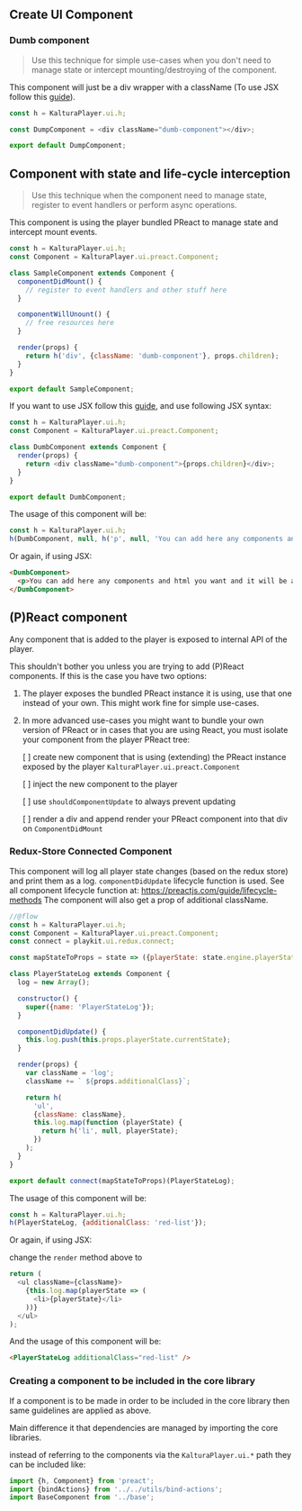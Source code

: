 ## Create UI Component

### Dumb component

> Use this technique for simple use-cases when you don't need to manage state or intercept mounting/destroying of the component.

This component will just be a div wrapper with a className (To use JSX follow this [guide](./custom-ui-preset.md#using-jsx)).

```javascript
const h = KalturaPlayer.ui.h;

const DumpComponent = <div className="dumb-component"></div>;

export default DumpComponent;
```

## Component with state and life-cycle interception

> Use this technique when the component need to manage state, register to event handlers or perform async operations.

This component is using the player bundled PReact to manage state and intercept mount events.

```javascript
const h = KalturaPlayer.ui.h;
const Component = KalturaPlayer.ui.preact.Component;

class SampleComponent extends Component {
  componentDidMount() {
    // register to event handlers and other stuff here
  }

  componentWillUnount() {
    // free resources here
  }

  render(props) {
    return h('div', {className: 'dumb-component'}, props.children);
  }
}

export default SampleComponent;
```

If you want to use JSX follow this [guide](./custom-ui-preset.md#using-jsx), and use following JSX syntax:

```javascript
const h = KalturaPlayer.ui.h;
const Component = KalturaPlayer.ui.preact.Component;

class DumbComponent extends Component {
  render(props) {
    return <div className="dumb-component">{props.children}</div>;
  }
}

export default DumbComponent;
```

The usage of this component will be:

```javascript
const h = KalturaPlayer.ui.h;
h(DumbComponent, null, h('p', null, 'You can add here any components and html you want and it will be appended to the DumbComponent'));
```

Or again, if using JSX:

```html
<DumbComponent>
  <p>You can add here any components and html you want and it will be appended to the DumbComponent</p>
</DumbComponent>
```

## (P)React component

Any component that is added to the player is exposed to internal API of the player.

This shouldn't bother you unless you are trying to add (P)React components. If this is the case you have two options:

1. The player exposes the bundled PReact instance it is using, use that one instead of your own. This might work fine for simple use-cases.
2. In more advanced use-cases you might want to bundle your own version of PReact or in cases that you are using React, you must isolate your component from the player PReact tree:

   [ ] create new component that is using (extending) the PReact instance exposed by the player `KalturaPlayer.ui.preact.Component`

   [ ] inject the new component to the player

   [ ] use `shouldComponentUpdate` to always prevent updating

   [ ] render a div and append render your PReact component into that div on `ComponentDidMount`

### Redux-Store Connected Component

This component will log all player state changes (based on the redux store) and print them as a log.
`componentDidUpdate` lifecycle function is used.
See all component lifecycle function at: <a href="https://preactjs.com/guide/lifecycle-methods">https://preactjs.com/guide/lifecycle-methods</a>
The component will also get a prop of additional className.

```javascript
//@flow
const h = KalturaPlayer.ui.h;
const Component = KalturaPlayer.ui.preact.Component;
const connect = playkit.ui.redux.connect;

const mapStateToProps = state => ({playerState: state.engine.playerState});

class PlayerStateLog extends Component {
  log = new Array();

  constructor() {
    super({name: 'PlayerStateLog'});
  }

  componentDidUpdate() {
    this.log.push(this.props.playerState.currentState);
  }

  render(props) {
    var className = 'log';
    className += ` ${props.additionalClass}`;

    return h(
      'ul',
      {className: className},
      this.log.map(function (playerState) {
        return h('li', null, playerState);
      })
    );
  }
}

export default connect(mapStateToProps)(PlayerStateLog);
```

The usage of this component will be:

```javascript
const h = KalturaPlayer.ui.h;
h(PlayerStateLog, {additionalClass: 'red-list'});
```

Or again, if using JSX:

change the `render` method above to

```javascript
return (
  <ul className={className}>
    {this.log.map(playerState => (
      <li>{playerState}</li>
    ))}
  </ul>
);
```

And the usage of this component will be:

```html
<PlayerStateLog additionalClass="red-list" />
```

### Creating a component to be included in the core library

If a component is to be made in order to be included in the core library then same guidelines are applied as above.

Main difference it that dependencies are managed by importing the core libraries.

instead of referring to the components via the `KalturaPlayer.ui.*` path they can be included like:

```javascript
import {h, Component} from 'preact';
import {bindActions} from '../../utils/bind-actions';
import BaseComponent from '../base';
```
